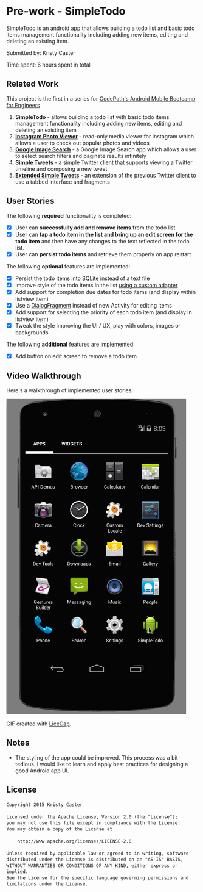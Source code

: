 # Pre-work - SimpleTodo

SimpleTodo is an android app that allows building a todo list and basic todo items management functionality including adding new items, editing and deleting an existing item.

Submitted by: Kristy Caster

Time spent: 6 hours spent in total

## Related Work
This project is the first in a series for [CodePath's Android Mobile Bootcamp for Engineers](http://codepath.com/androidbootcamp)

1. **SimpleTodo** - allows building a todo list with basic todo items management functionality including adding new items, editing and deleting an existing item
2. **[Instagram Photo Viewer](https://github.com/kristeaac/codepath-project-1-instagram-photo-viewer)** - read-only media viewer for Instagram which allows a user to check out popular photos and videos 
3. **[Google Image Search](https://github.com/kristeaac/codepath-project-2-google-image-search)** - a Google Image Search app which allows a user to select search filters and paginate results infinitely
4. **[Simple Tweets](https://github.com/kristeaac/codepath-project-3-twitter-client)** - a simple Twitter client that supports viewing a Twitter timeline and composing a new tweet
5. **[Extended Simple Tweets](https://github.com/kristeaac/codepath-project-4-extended-twitter-client)** - an extension of the previous Twitter client to use a tabbed interface and fragments

## User Stories

The following **required** functionality is completed:

* [X] User can **successfully add and remove items** from the todo list
* [X] User can **tap a todo item in the list and bring up an edit screen for the todo item** and then have any changes to the text reflected in the todo list.
* [X] User can **persist todo items** and retrieve them properly on app restart

The following **optional** features are implemented:

* [X] Persist the todo items [into SQLite](http://guides.codepath.com/android/Persisting-Data-to-the-Device#sqlite) instead of a text file
* [X] Improve style of the todo items in the list [using a custom adapter](http://guides.codepath.com/android/Using-an-ArrayAdapter-with-ListView)
* [X] Add support for completion due dates for todo items (and display within listview item)
* [X] Use a [DialogFragment](http://guides.codepath.com/android/Using-DialogFragment) instead of new Activity for editing items
* [X] Add support for selecting the priority of each todo item (and display in listview item)
* [X] Tweak the style improving the UI / UX, play with colors, images or backgrounds

The following **additional** features are implemented:

* [X] Add button on edit screen to remove a todo item

## Video Walkthrough 

Here's a walkthrough of implemented user stories:

<img src='https://raw.githubusercontent.com/kristeaac/codepath-project-0-todo/master/walkthrough.gif' title='Video Walkthrough' width='' alt='Video Walkthrough' />

GIF created with [LiceCap](http://www.cockos.com/licecap/).

## Notes

* The styling of the app could be improved. This process was a bit tedious. I would like to learn and apply best practices for designing a good Android app UI. 

## License

    Copyright 2015 Kristy Caster

    Licensed under the Apache License, Version 2.0 (the "License");
    you may not use this file except in compliance with the License.
    You may obtain a copy of the License at

        http://www.apache.org/licenses/LICENSE-2.0

    Unless required by applicable law or agreed to in writing, software
    distributed under the License is distributed on an "AS IS" BASIS,
    WITHOUT WARRANTIES OR CONDITIONS OF ANY KIND, either express or implied.
    See the License for the specific language governing permissions and
    limitations under the License.
